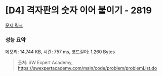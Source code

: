 # [D4] 격자판의 숫자 이어 붙이기 - 2819 

[문제 링크](https://swexpertacademy.com/main/code/problem/problemDetail.do?contestProbId=AV7I5fgqEogDFAXB) 

### 성능 요약

메모리: 14,744 KB, 시간: 757 ms, 코드길이: 1,260 Bytes



> 출처: SW Expert Academy, https://swexpertacademy.com/main/code/problem/problemList.do